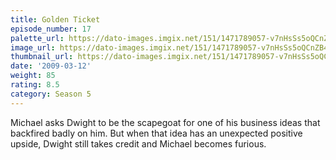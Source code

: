 ```yaml
---
title: Golden Ticket
episode_number: 17
palette_url: https://dato-images.imgix.net/151/1471789057-v7nHsSs5oQCnZB4H7oZRVVHt1SA.jpg?ixlib=rb-1.1.0&ch=DPR%2CWidth&auto=enhance&palette=json
image_url: https://dato-images.imgix.net/151/1471789057-v7nHsSs5oQCnZB4H7oZRVVHt1SA.jpg?ixlib=rb-1.1.0&ch=DPR%2CWidth&auto=compress%2Cformat&w=500
thumbnail_url: https://dato-images.imgix.net/151/1471789057-v7nHsSs5oQCnZB4H7oZRVVHt1SA.jpg?ixlib=rb-1.1.0&ch=DPR%2CWidth&auto=enhance&w=500&h=280&fit=crop&fm=jpg
date: '2009-03-12'
weight: 85
rating: 8.5
category: Season 5
---
```


Michael asks Dwight to be the scapegoat for one of his business ideas that backfired badly on him. But when that idea has an unexpected positive upside, Dwight still takes credit and Michael becomes furious.